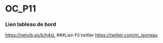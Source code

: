 # OC_P11

### Lien tableau de bord
https://netvib.es/b/h4sL
###Lien Fil twitter
https://twitter.com/m_janneau
